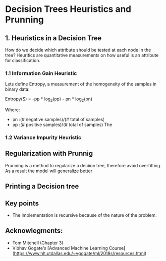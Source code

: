     
# Decision Trees Heuristics and Prunning
## 1. Heuristics in a Decision Tree
How do we decide which attribute should be tested at each node in the tree? Heuritics are quantitative measurements on how useful is an attribute for classification.

### 1.1 Information Gain Heuristic
Lets define Entropy, a measurement of the homogeneity of the samples in binary data:

Entropy(S) = -pp * log<sub>2</sub>(pp) - pn * log<sub>2</sub>(pn)

Where:
* pn :(# negative samples)/(# total of samples)
* pp :(# positive samples)/(# total of samples)
The 

### 1.2 Variance Impurity Heuristic

## Regularization with Prunnig
Prunning is a method to regularize a deciion tree, therefore avoid overfitting. As a result the model will generalize better

## Printing a Decision tree

## Key points
* The implementation is recursive because of the nature of the problem. 

## Acknowlegments:
* Tom Mitchell (Chapter 3)
* Vibhav Gogate's [Advanced Machine Learning Course] (https://www.hlt.utdallas.edu/~vgogate/ml/2018s/resources.html)
